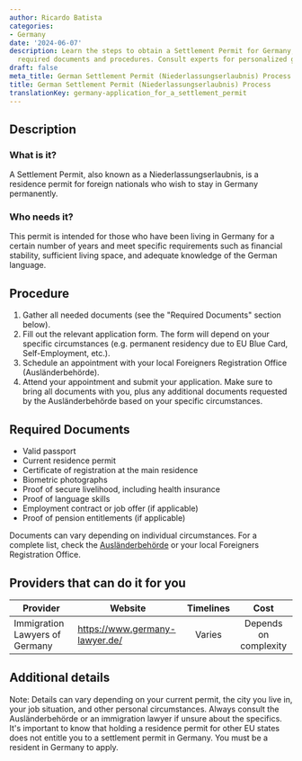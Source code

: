 ```yaml
---
author: Ricardo Batista
categories:
- Germany
date: '2024-06-07'
description: Learn the steps to obtain a Settlement Permit for Germany, including
  required documents and procedures. Consult experts for personalized guidance.
draft: false
meta_title: German Settlement Permit (Niederlassungserlaubnis) Process
title: German Settlement Permit (Niederlassungserlaubnis) Process
translationKey: germany-application_for_a_settlement_permit
---
```



## Description
### What is it?
A Settlement Permit, also known as a Niederlassungserlaubnis, is a residence permit for foreign nationals who wish to stay in Germany permanently.

### Who needs it?
This permit is intended for those who have been living in Germany for a certain number of years and meet specific requirements such as financial stability, sufficient living space, and adequate knowledge of the German language. 

## Procedure
1. Gather all needed documents (see the "Required Documents" section below).
2. Fill out the relevant application form. The form will depend on your specific circumstances (e.g. permanent residency due to EU Blue Card, Self-Employment, etc.).
3. Schedule an appointment with your local Foreigners Registration Office (Ausländerbehörde).
4. Attend your appointment and submit your application. Make sure to bring all documents with you, plus any additional documents requested by the Ausländerbehörde based on your specific circumstances. 

## Required Documents
- Valid passport
- Current residence permit
- Certificate of registration at the main residence
- Biometric photographs
- Proof of secure livelihood, including health insurance
- Proof of language skills
- Employment contract or job offer (if applicable)
- Proof of pension entitlements (if applicable)

Documents can vary depending on individual circumstances. For a complete list, check the [Ausländerbehörde](https://www.berlin.de/einwanderung/amt/en/aufenthalt/erloeschen/) or your local Foreigners Registration Office.

## Providers that can do it for you

| Provider        |     Website     |     Timelines    |       Cost      |
| --------------- | --------------- |  :-------------: | :-------------: |
| Immigration Lawyers of Germany|  https://www.germany-lawyer.de/| Varies | Depends on complexity|

## Additional details
Note: Details can vary depending on your current permit, the city you live in, your job situation, and other personal circumstances. Always consult the Ausländerbehörde or an immigration lawyer if unsure about the specifics. It's important to know that holding a residence permit for other EU states does not entitle you to a settlement permit in Germany. You must be a resident in Germany to apply.